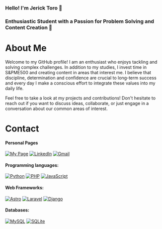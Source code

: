 ### Hello! I'm Jerick Toro 👋

### Enthusiastic Student with a Passion for Problem Solving and Content Creation 🚀
<!--
- 🎓 Currently studying at Alessandro Volta
- 💡 Keen on self-directed learning and continuous personal development
- ⏰ Firm believer in values like punctuality for achieving long-term goals
-->
# About Me

Welcome to my GitHub profile! I am an enthusiast who enjoys tackling and solving complex challenges. In addition to my studies, I invest time in S&PME500 and creating content in areas that interest me. I believe that discipline, determination and confidence are crucial to long-term success and every day I make a conscious effort to integrate these values ​​into my daily life.

Feel free to take a look at my projects and contributions! Don't hesitate to reach out if you want to discuss ideas, collaborate, or just engage in a conversation about our common areas of interest.

# Contact

#### Personal Pages
[![My Page](https://img.shields.io/badge/Página%20Web-212121?style=for-the-badge&logo=google-chrome&logoColor=FF0000&labelColor=212121)](https://porfolio-jjtm.netlify.app/)
[![LinkedIn](https://img.shields.io/badge/LinkedIn-212121?style=for-the-badge&logo=linkedin&logoColor=0A66C2&labelColor=212121)](https://www.linkedin.com/in/jerick-toro-5a5a97263/)
[![Gmail](https://img.shields.io/badge/Gmail-212121?style=for-the-badge&logo=gmail&logoColor=white)](jerickjjtm774@gmail.com)

<!--
[![WhatsApp](https://img.shields.io/badge/WhatsApp-212121?style=for-the-badge&logo=whatsapp&logoColor=white&labelColor=212121)](https://api.whatsapp.com/send?phone=593991675490&text=Un%20gusto%20en%20saludarte💻🌟)
[![YouTube](https://img.shields.io/badge/YouTube-212121?style=for-the-badge&logo=youtube&logoColor=FF0000&labelColor=212121)](https://www.youtube.com/channel/UC7In8IjfwKn-PUMYaC0NtUg)
[![Facebook](https://img.shields.io/badge/Facebook-212121?style=for-the-badge&logo=facebook&logoColor=1877F2&labelColor=212121)](https://www.facebook.com/ecanyel/)-->

#### Programming languages:
[![Python](https://img.shields.io/badge/Python-212121?style=for-the-badge&logo=python&logoColor=3776AB&labelColor=212121)]()
[![PHP](https://img.shields.io/badge/PHP-212121?style=for-the-badge&logo=php&logoColor=777BB4&labelColor=212121)]()
[![JavaScript](https://img.shields.io/badge/JavaScript-212121?style=for-the-badge&logo=javascript&logoColor=F7DF1E&labelColor=212121)]()
<!--[![Java](https://img.shields.io/badge/Java-212121?style=for-the-badge&logo=java&logoColor=007396&labelColor=212121)]()-->
<!--[![C#](https://img.shields.io/badge/C%23-212121?style=for-the-badge&logo=c-sharp&logoColor=a31dd6&labelColor=212121)]() -->


#### Web Frameworks:
[![ Astro](https://img.shields.io/badge/Astro-212121?style=for-the-badge&logo=astro&logoColor=FDFDFE)]()
[![Laravel](https://img.shields.io/badge/Laravel-212121?style=for-the-badge&logo=laravel&logoColor=cc0000)]()
[![Django](https://img.shields.io/badge/Django-212121?style=for-the-badge&logo=django&logoColor=white&labelColor=212121)]()


#### Databases:
[![MySQL](https://img.shields.io/badge/MySQL-212121?style=for-the-badge&logo=mysql&logoColor=4479A1&labelColor=212121)]()
[![SQLite](https://img.shields.io/badge/SQLite-212121?style=for-the-badge&logo=sqlite&logoColor=003B57&labelColor=212121)]()







